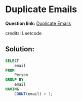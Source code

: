 # Duplicate Emails

**Question link:** [Duplicate Emails](https://leetcode.com/problems/duplicate-emails/description/)

credits: Leetcode

## Solution:
```sql
SELECT
    email
FROM
    Person
GROUP BY
    email
HAVING
    COUNT(email) > 1;
```